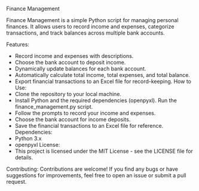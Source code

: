 Finance Management

Finance Management is a simple Python script for managing personal finances. It allows users to record income and expenses, categorize transactions, and track balances across multiple bank accounts.

Features:
- Record income and expenses with descriptions.
- Choose the bank account to deposit income.
- Dynamically update balances for each bank account.
- Automatically calculate total income, total expenses, and total balance.
- Export financial transactions to an Excel file for record-keeping.
How to Use:
- Clone the repository to your local machine.
- Install Python and the required dependencies (openpyxl).
Run the finance_management.py script.
- Follow the prompts to record your income and expenses.
- Choose the bank account for income deposits.
- Save the financial transactions to an Excel file for reference.
Dependencies:
- Python 3.x
- openpyxl
License:
- This project is licensed under the MIT License - see the LICENSE file for details.

Contributing:
Contributions are welcome! If you find any bugs or have suggestions for improvements, feel free to open an issue or submit a pull request.
